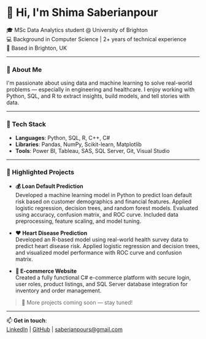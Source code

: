 # 👋 Hi, I'm Shima Saberianpour

🎓 MSc Data Analytics student @ University of Brighton  
💻 Background in Computer Science | 2+ years of technical experience  
📍 Based in Brighton, UK  

---

### 🚀 About Me

I'm passionate about using data and machine learning to solve real-world problems — especially in engineering and healthcare. I enjoy working with Python, SQL, and R to extract insights, build models, and tell stories with data.

---

### 🔧 Tech Stack

- **Languages**: Python, SQL, R, C++, C#
- **Libraries**: Pandas, NumPy, Scikit-learn, Matplotlib
- **Tools**: Power BI, Tableau, SAS, SQL Server, Git, Visual Studio

---

### 📌 Highlighted Projects

- **💰 Loan Default Prediction**  
  Developed a machine learning model in Python to predict loan default risk based on customer demographics and financial features. Applied logistic regression, decision trees, and random forest models. Evaluated using accuracy, confusion matrix, and ROC curve. Included data preprocessing, feature scaling, and model tuning.

- **❤️ Heart Disease Prediction**  
  Developed an R-based model using real-world health survey data to predict heart disease risk. Applied logistic regression and decision trees, and visualized model performance with ROC curve and confusion matrix.

- **🛒 E-commerce Website**  
  Created a fully functional C# e-commerce platform with secure login, user roles, product listings, and SQL Server database integration for inventory and order management.


> 🧠 More projects coming soon — stay tuned!

---

📫 **Get in touch**:  
[LinkedIn](https://linkedin.com/in/shima-saberianpour) | [GitHub](https://github.com/Shima-Sa) | saberianpours@gmail.com
